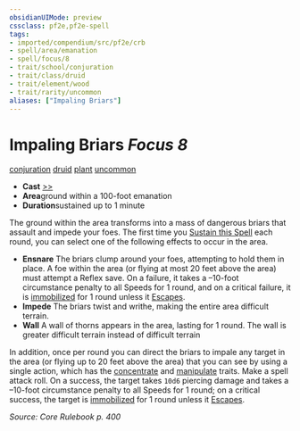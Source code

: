 ```yaml
---
obsidianUIMode: preview
cssclass: pf2e,pf2e-spell
tags:
- imported/compendium/src/pf2e/crb
- spell/area/emanation
- spell/focus/8
- trait/school/conjuration
- trait/class/druid
- trait/element/wood
- trait/rarity/uncommon
aliases: ["Impaling Briars"]
---
```

# Impaling Briars *Focus 8*   
[conjuration](conjuration.md)  [druid](rules/traits/druid.md)  [plant](plant.md)  [uncommon](uncommon.md)  

- **Cast** [>>](chapter-9-playing-the-game.md#Actions "Two-Action") 
- **Area**ground within a 100-foot emanation
- **Duration**sustained up to 1 minute

The ground within the area transforms into a mass of dangerous briars that assault and impede your foes. The first time you [Sustain this Spell](sustain-a-spell.md) each round, you can select one of the following effects to occur in the area.

- **Ensnare** The briars clump around your foes, attempting to hold them in place. A foe within the area (or flying at most 20 feet above the area) must attempt a Reflex save. On a failure, it takes a –10-foot circumstance penalty to all Speeds for 1 round, and on a critical failure, it is [immobilized](conditions.md#Immobilized) for 1 round unless it [Escapes](escape.md).
- **Impede** The briars twist and writhe, making the entire area difficult terrain.
- **Wall** A wall of thorns appears in the area, lasting for 1 round. The wall is greater difficult terrain instead of difficult terrain

In addition, once per round you can direct the briars to impale any target in the area (or flying up to 20 feet above the area) that you can see by using a single action, which has the [concentrate](concentrate.md) and [manipulate](manipulate.md) traits. Make a spell attack roll. On a success, the target takes `10d6` piercing damage and takes a –10-foot circumstance penalty to all Speeds for 1 round; on a critical success, the target is [immobilized](conditions.md#Immobilized) for 1 round unless it [Escapes](escape.md).

*Source: Core Rulebook p. 400*